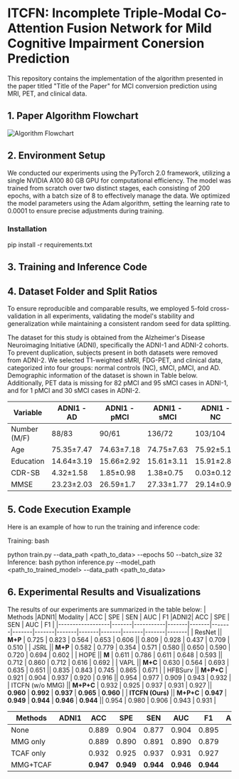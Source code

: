 # ITCFN: Incomplete Triple-Modal Co-Attention Fusion Network for Mild Cognitive Impairment Conersion Prediction

This repository contains the implementation of the algorithm presented in the paper titled "Title of the Paper" for MCI conversion prediction using MRI, PET, and clinical data.

## 1. Paper Algorithm Flowchart

![Algorithm Flowchart](f1.png)

## 2. Environment Setup
 We conducted our experiments using the PyTorch 2.0 framework, utilizing a single NVIDIA A100 80 GB GPU for computational efficiency. The model was trained from scratch over two distinct stages, each consisting of 200 epochs, with a batch size of 8 to effectively manage the data. We optimized the model parameters using the Adam algorithm, setting the learning rate to 0.0001 to ensure precise adjustments during training.


### Installation
pip install -r requirements.txt

## 3. Training and Inference Code



## 4. Dataset Folder and Split Ratios
To ensure reproducible and comparable results, we employed 5-fold cross-validation in all experiments, validating the model's stability and generalization while maintaining a consistent random seed for data splitting.

The dataset for this study is obtained from the Alzheimer's Disease Neuroimaging Initiative (ADNI), specifically the ADNI-1 and ADNI-2 cohorts. To prevent duplication, subjects present in both datasets were removed from ADNI-2. We selected T1-weighted sMRI, FDG-PET, and clinical data, categorized into four groups: normal controls (NC), sMCI, pMCI, and AD. Demographic information of the dataset is shown in Table below. Additionally, PET data is missing for 82 pMCI and 95 sMCI cases in ADNI-1, and for 1 pMCI and 30 sMCI cases in ADNI-2.

| Variable         | ADNI1 - AD   | ADNI1 - pMCI | ADNI1 - sMCI | ADNI1 - NC  | ADNI2 - AD  | ADNI2 - pMCI | ADNI2 - sMCI | ADNI2 - NC  |
|------------------|--------------|--------------|--------------|-------------|-------------|--------------|--------------|-------------|
| Number (M/F)     | 88/83        | 90/61        | 136/72       | 103/104     | 89/67       | 43/38        | 156/125      | 132/165     |
| Age              | 75.35±7.47   | 74.63±7.18   | 74.75±7.63   | 75.92±5.12  | 74.75±8.09  | 72.60±7.27   | 71.29±7.43   | 72.80±6.01  |
| Education        | 14.64±3.19   | 15.66±2.92   | 15.61±3.11   | 15.91±2.87  | 15.72±2.75  | 16.29±2.55   | 16.31±2.61   | 16.61±2.5   |
| CDR-SB           | 4.32±1.58    | 1.85±0.98    | 1.38±0.75    | 0.03±0.12   | 4.51±1.67   | 2.18±0.95    | 1.33±0.82    | 0.04±0.15   |
| MMSE             | 23.23±2.03   | 26.59±1.7    | 27.33±1.77   | 29.14±0.98  | 23.12±2.07  | 27.1±1.82    | 28.21±1.63   | 28.99±1.26  |


## 5. Code Execution Example
Here is an example of how to run the training and inference code:

Training:
bash

python train.py --data_path <path_to_data> --epochs 50 --batch_size 32
Inference:
bash
python inference.py --model_path <path_to_trained_model> --data_path <path_to_data>

## 6. Experimental Results and Visualizations
The results of our experiments are summarized in the table below:
| Methods          |ADNI1| Modality  | ACC   | SPE   | SEN   | AUC   | F1    |ADNI2| ACC   | SPE   | SEN   | AUC   | F1    |
|------------------|-------|-----------|-------|-------|-------|-------|-------|-------|-------|-------|-------|-------|-------|
| ResNet           || **M+P**   | 0.725 | 0.823 | 0.564 | 0.653 | 0.606 || 0.809 | 0.928 | 0.437 | 0.709 | 0.510 |
| JSRL             || **M+P**   | 0.582 | 0.779 | 0.354 | 0.571 | 0.580 || 0.650 | 0.590 | 0.720 | 0.694 | 0.602 |
| HOPE             || **M**     | 0.611 | 0.786 | 0.611 | 0.648 | 0.593 || 0.712 | 0.860 | 0.712 | 0.616 | 0.692 |
| VAPL             || **M+C**   | 0.630 | 0.564 | 0.693 | 0.635 | 0.651 || 0.835 | 0.843 | 0.745 | 0.865 | 0.671 |
| HFBSurv          || **M+P+C** | 0.921 | 0.904 | 0.937 | 0.920 | 0.916 || 0.954 | 0.977 | 0.909 | 0.943 | 0.932 |
| ITCFN (w/o MMG)  || **M+P+C** | 0.932 | 0.925 | 0.937 | 0.931 | 0.927 || **0.960** | **0.992** | **0.937** | **0.965** | **0.960** |
| **ITCFN (Ours)** || **M+P+C** | **0.947** | **0.949** | **0.944** | **0.946** | **0.944** || 0.954 | 0.980 | 0.906 | 0.943 | 0.931 |



| Methods          |ADNI1| ACC   | SPE   | SEN   | AUC   | F1    |ADNI2| ACC   | SPE   | SEN   | AUC   | F1    |
|------------------|-------|-------|-------|-------|-------|-------|-------|-------|-------|-------|-------|-------|
| None             || 0.889 | 0.904 | 0.877 | 0.904 | 0.895 || 0.941 | 0.963 | 0.918 | 0.932 | 0.934 |
| MMG only         || 0.889 | 0.890 | 0.891 | 0.890 | 0.879 || 0.948 | 0.976 | 0.914 | 0.935 | 0.932 |
| TCAF only        || 0.932 | 0.925 | 0.937 | 0.931 | 0.927 || **0.960** | **0.992** | **0.937** | **0.965** | **0.960** |
| MMG+TCAF         || **0.947** | **0.949** | **0.944** | **0.946** | **0.944** || 0.954 | 0.980 | 0.906 | 0.943 | 0.931 |
